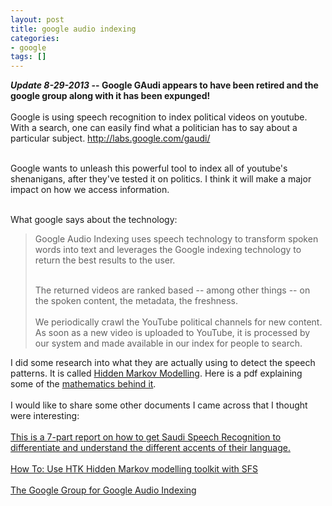 ```yaml
---
layout: post
title: google audio indexing
categories:
- google
tags: []
---
```

<strong><i>Update 8-29-2013 </i>-- Google GAudi appears to have been retired and the google group along with it has been expunged!</strong><br /><br />
Google is using speech recognition to index political videos on youtube.  With a search, one can easily find what a politician has to say about a particular subject. <a title="http://labs.google.com/gaudi/" href="http://labs.google.com/gaudi/">http://labs.google.com/gaudi/</a><br /><br />

<!--more-->

Google wants to unleash this powerful tool to index all of youtube's shenanigans, after they've tested it on politics.  I think it will make a major impact on how we access information.<br /><br />

What google says about the technology:
<blockquote>Google Audio Indexing uses speech technology to transform spoken words into text and leverages the Google indexing technology to return the best results to the user.<br /><br />

The returned videos are ranked based -- among other things -- on the spoken content, the metadata, the freshness.
<br /><br />
We periodically crawl the YouTube political channels for new content. As soon as a new video is uploaded to YouTube, it is processed by our system and made available in our index for people to search.</blockquote>
I did some research into what they are actually using to detect the speech patterns.  It is called <a href="http://svr-ftp.eng.cam.ac.uk/comp.speech/Section6/Recognition/htk.html">Hidden Markov Modelling</a>.  Here is a pdf explaining some of the <a href="http://www.hpl.hp.com/techreports/Compaq-DEC/CRL-97-7.pdf">mathematics behind it</a>.
<br /><br />
I would like to share some other documents I came across that I thought were interesting:
<br /><br />
<a href="http://faculty.ksu.edu.sa/YAlohali/Documents/Forms/AllItems.aspx?RootFolder=http%3a%2f%2ffaculty.ksu.edu.sa%2fYAlohali%2fDocuments%2fAccentIdentification&amp;FolderCTID=0x0120003108F2F933FF1F42A8C7BB969AF3407F">This is a 7-part report on how to get Saudi Speech Recognition to differentiate and understand the different accents of their language.</a>
<br /><br />
<a href="http://www.phon.ucl.ac.uk/resource/sfs/howto/htk.htm">How To: Use HTK Hidden Markov modelling toolkit with SFS</a>
<br /><br />
<a href="http://groups.google.com/group/google-audio-indexing/">The Google Group for Google Audio Indexing</a>
